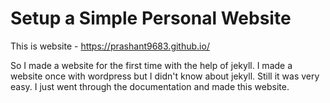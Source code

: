 # Setup a Simple Personal Website

This is website - 
https://prashant9683.github.io/

So I made a website for the first time with the help of jekyll. I made a website once with wordpress but I didn't know about jekyll. Still it was very easy. I just went through the documentation and made this website.
